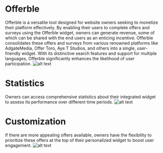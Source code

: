 # Offerble
Offerble is a versatile tool designed for website owners seeking to monetize their platform effectively. By enabling their users to complete offers and surveys using the Offerble widget, owners can generate revenue, some of which can be shared with the end users as an enticing incentive. Offerble consolidates these offers and surveys from various renowned platforms like AdgateMedia, Offer Toro, Aye T Studios, and others into a single, user-friendly widget. With its distinctive search features and support for multiple languages, Offerble significantly enhances the likelihood of user participation.
![alt text]([https://github.com/imcquerrey/Offerble/tree/main/source/main.jpg?raw=true](https://github.com/imcquerrey/Offerble/blob/6e224f02dda55c934c08e600c4a3e83945b57306/source/main.jpg))

# Statistics
Owners can access comprehensive statistics about their integrated widget to assess its performance over different time periods.
![alt text](https://github.com/imcquerrey/Offerble/tree/main/source/stat.png?raw=true)

# Customization
If there are more appealing offers available, owners have the flexibility to prioritize these offers at the top of their personalized widget to boost user engagement.
![alt text](https://github.com/imcquerrey/Offerble/tree/main/source/offer.png?raw=true)
